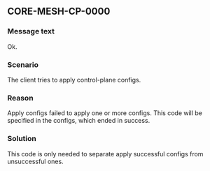 ## CORE-MESH-CP-0000
### Message text
Ok.

### Scenario
The client tries to apply control-plane configs.

### Reason
Apply configs failed to apply one or more configs. This code will be specified in the configs, which ended in success.

### Solution
This code is only needed to separate apply successful configs from unsuccessful ones.
